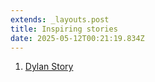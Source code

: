 ```yaml
---
extends: _layouts.post
title: Inspiring stories
date: 2025-05-12T00:21:19.834Z
---
```

1. [Dylan Story ](https://drive.google.com/file/d/11Maq_x-c47FI_3KkjMKbsqWm3Ohmxbl9/view?usp=sharing)
